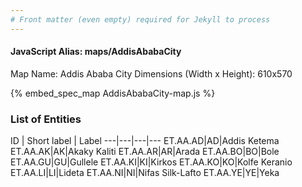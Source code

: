 ```yaml
---
# Front matter (even empty) required for Jekyll to process
---
```


#### JavaScript Alias: maps/AddisAbabaCity

Map Name: Addis Ababa City
Dimensions (Width x Height): 610x570



{% embed_spec_map AddisAbabaCity-map.js %}

### List of Entities

ID | Short label | Label
---|---|---|---
ET.AA.AD|AD|Addis Ketema
ET.AA.AK|AK|Akaky Kaliti
ET.AA.AR|AR|Arada
ET.AA.BO|BO|Bole
ET.AA.GU|GU|Gullele
ET.AA.KI|KI|Kirkos
ET.AA.KO|KO|Kolfe Keranio
ET.AA.LI|LI|Lideta
ET.AA.NI|NI|Nifas Silk-Lafto
ET.AA.YE|YE|Yeka